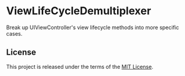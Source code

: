 # ViewLifeCycleDemultiplexer
Break up UIViewController's view lifecycle methods into more specific cases.

## License

This project is released under the terms of the [MIT License](https://opensource.org/licenses/MIT).

